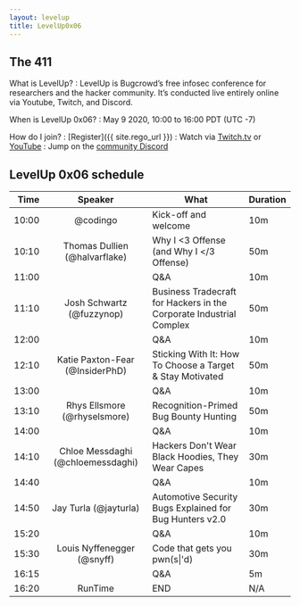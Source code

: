 ```yaml
---
layout: levelup
title: LevelUp0x06
---
```


## The 411

What is LevelUp?
: LevelUp is Bugcrowd’s free infosec conference for researchers and the hacker community. It’s conducted live entirely online via Youtube, Twitch, and Discord.

When is LevelUp 0x06?
: May 9 2020, 10:00 to 16:00 PDT (UTC -7)

How do I join?
: [Register]({{ site.rego_url }})
: Watch via [Twitch.tv](https://twitch.tv/BugcrowdOfficial) or [YouTube](https://youtube.com/bugcrowd)
: Jump on the [community Discord](#)


## LevelUp 0x06 schedule

| Time  |      Speaker                      | What                                     | Duration |
|------:|:---------------------------------:|------------------------------------------|----------|
| 10:00 | @codingo                          | Kick-off and welcome                     | 10m      |
| 10:10 | Thomas Dullien (@halvarflake)     | Why I <3 Offense (and Why I </3 Offense) | 50m      |
| 11:00 |                                   | Q&A                                      | 10m      |
| 11:10 | Josh Schwartz (@fuzzynop)         | Business Tradecraft for Hackers in the Corporate Industrial Complex | 50m |
| 12:00 |                                   | Q&A                                      | 10m      |
| 12:10 | Katie Paxton-Fear (@InsiderPhD)   | Sticking With It: How To Choose a Target & Stay Motivated | 50m |
| 13:00 |                                   | Q&A                                      | 10m      |
| 13:10 | Rhys Ellsmore (@rhyselsmore)      | Recognition-Primed Bug Bounty Hunting    | 50m      |
| 14:00 |                                   | Q&A                                      | 10m      |
| 14:10 | Chloe Messdaghi (@chloemessdaghi) | Hackers Don't Wear Black Hoodies, They Wear Capes   | 30m      |
| 14:40 |                                   | Q&A                                      | 10m      |
| 14:50 | Jay Turla (@jayturla)             | Automotive Security Bugs Explained for Bug Hunters v2.0   | 30m      |
| 15:20 |                                   | Q&A                                      | 10m      |
| 15:30 | Louis Nyffenegger (@snyff)        | Code that gets you pwn(s\|'d)             | 30m      |
| 16:15 |                                   | Q&A                                      | 5m       |
| 16:20 | RunTime                           | END                                      | N/A      |
